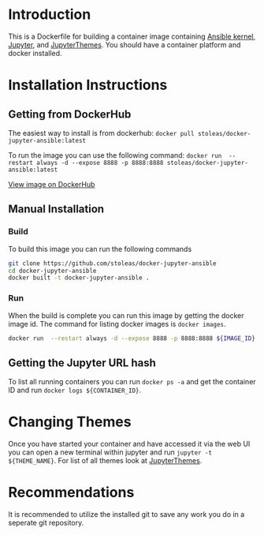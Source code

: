 # Introduction
This is a Dockerfile for building a container image containing [Ansible kernel](https://github.com/ansible/ansible-jupyter-kernel), [Jupyter](https://jupyter.org/), and [JupyterThemes](https://github.com/dunovank/jupyter-themes). You should have a container platform and docker installed.

# Installation Instructions
## Getting from DockerHub
The easiest way to install is from dockerhub: `docker pull stoleas/docker-jupyter-ansible:latest`

To run the image you can use the following command: `docker run  --restart always -d --expose 8888 -p 8888:8888 stoleas/docker-jupyter-ansible:latest`

[View image on DockerHub](https://cloud.docker.com/u/stoleas/repository/docker/stoleas/docker-jupyter-ansible)

## Manual Installation
### Build
To build this image you can run the following commands

```bash
git clone https://github.com/stoleas/docker-jupyter-ansible
cd docker-jupyter-ansible
docker built -t docker-jupyter-ansible .
```
### Run
When the build is complete you can run this image by getting the docker image id. The command for listing docker images is `docker images`.

```bash
docker run  --restart always -d --expose 8888 -p 8888:8888 ${IMAGE_ID}
```

## Getting the Jupyter URL hash
To list all running containers you can run `docker ps -a` and get the container ID and run `docker logs ${CONTAINER_ID}`.

# Changing Themes
Once you have started your container and have accessed it via the web UI you can open a new terminal within jupyter and run `jupyter -t ${THEME_NAME}`. For list of all themes look at [JupyterThemes](https://github.com/dunovank/jupyter-themes).

# Recommendations
It is recommended to utilize the installed git to save any work you do in a seperate git repository.
